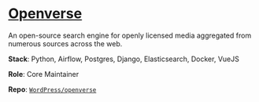 # [Openverse](https://openverse.org)

An open-source search engine for openly licensed media aggregated from numerous sources across the web.

**Stack**: Python, Airflow, Postgres, Django, Elasticsearch, Docker, VueJS

**Role**: Core Maintainer

**Repo**: [`WordPress/openverse`](https://github.com/WordPress/openverse)
